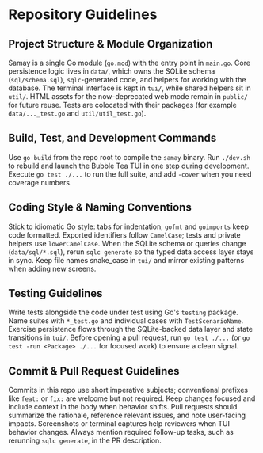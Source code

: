 # Repository Guidelines

## Project Structure & Module Organization
Samay is a single Go module (`go.mod`) with the entry point in `main.go`. Core persistence logic lives in `data/`, which owns the SQLite schema (`sql/schema.sql`), `sqlc`-generated code, and helpers for working with the database. The terminal interface is kept in `tui/`, while shared helpers sit in `util/`. HTML assets for the now-deprecated web mode remain in `public/` for future reuse. Tests are colocated with their packages (for example `data/..._test.go` and `util/util_test.go`).

## Build, Test, and Development Commands
Use `go build` from the repo root to compile the `samay` binary. Run `./dev.sh` to rebuild and launch the Bubble Tea TUI in one step during development. Execute `go test ./...` to run the full suite, and add `-cover` when you need coverage numbers.

## Coding Style & Naming Conventions
Stick to idiomatic Go style: tabs for indentation, `gofmt` and `goimports` keep code formatted. Exported identifiers follow `CamelCase`; tests and private helpers use `lowerCamelCase`. When the SQLite schema or queries change (`data/sql/*.sql`), rerun `sqlc generate` so the typed data access layer stays in sync. Keep file names snake_case in `tui/` and mirror existing patterns when adding new screens.

## Testing Guidelines
Write tests alongside the code under test using Go's `testing` package. Name suites with `*_test.go` and individual cases with `TestScenarioName`. Exercise persistence flows through the SQLite-backed data layer and state transitions in `tui/`. Before opening a pull request, run `go test ./...` (or `go test -run <Package> ./...` for focused work) to ensure a clean signal.

## Commit & Pull Request Guidelines
Commits in this repo use short imperative subjects; conventional prefixes like `feat:` or `fix:` are welcome but not required. Keep changes focused and include context in the body when behavior shifts. Pull requests should summarize the rationale, reference relevant issues, and note user-facing impacts. Screenshots or terminal captures help reviewers when TUI behavior changes. Always mention required follow-up tasks, such as rerunning `sqlc generate`, in the PR description.
